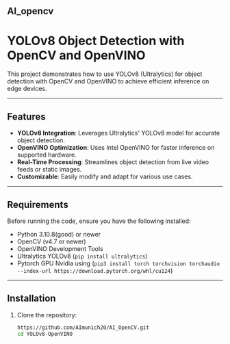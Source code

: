 ## AI_opencv
# YOLOv8 Object Detection with OpenCV and OpenVINO

This project demonstrates how to use YOLOv8 (Ultralytics) for object detection with OpenCV and OpenVINO to achieve efficient inference on edge devices.

---

## Features

- **YOLOv8 Integration**: Leverages Ultralytics' YOLOv8 model for accurate object detection.
- **OpenVINO Optimization**: Uses Intel OpenVINO for faster inference on supported hardware.
- **Real-Time Processing**: Streamlines object detection from live video feeds or static images.
- **Customizable**: Easily modify and adapt for various use cases.

---

## Requirements

Before running the code, ensure you have the following installed:

- Python 3.10.8(good) or newer
- OpenCV (v4.7 or newer)
- OpenVINO Development Tools
- Ultralytics YOLOv8 (`pip install ultralytics`)
- Pytorch GPU Nvidia using (`pip3 install torch torchvision torchaudio --index-url https://download.pytorch.org/whl/cu124`)
---

## Installation

1. Clone the repository:

   ```bash
   https://github.com/AImunich20/AI_OpenCV.git
   cd YOLOv8-OpenVINO
